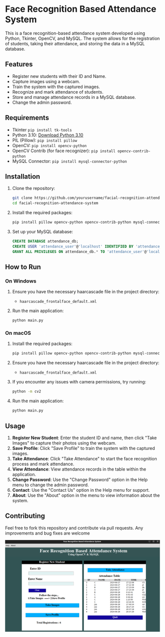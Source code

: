 # Face Recognition Based Attendance System

This is a face recognition-based attendance system developed using Python, Tkinter, OpenCV, and MySQL. The system allows for the registration of students, taking their attendance, and storing the data in a MySQL database. 

## Features

- Register new students with their ID and Name.
- Capture images using a webcam.
- Train the system with the captured images.
- Recognize and mark attendance of students.
- Store and manage attendance records in a MySQL database.
- Change the admin password.

## Requirements
- Tkinter `pip install tk-tools`
- Python 3.10: [Download Python 3.10](https://www.python.org/downloads/release/python-3102/)
- PIL (Pillow): `pip install pillow`
- OpenCV: `pip install opencv-python`
- OpenCV Contrib (for face recognizer): `pip install opencv-contrib-python`
- MySQL Connector: `pip install mysql-connector-python`

## Installation

1. Clone the repository:
    ```bash
    git clone https://github.com/yourusername/facial-recognition-attendance-system.git
    cd facial-recognition-attendance-system
    ```

2. Install the required packages:
    ```bash
    pip install pillow opencv-python opencv-contrib-python mysql-connector-python
    ```

3. Set up your MySQL database:
    ```sql
    CREATE DATABASE attendance_db;
    CREATE USER 'attendance_user'@'localhost' IDENTIFIED BY 'attendance_password';
    GRANT ALL PRIVILEGES ON attendance_db.* TO 'attendance_user'@'localhost';
    ```

## How to Run


### On Windows

1. Ensure you have the necessary haarcascade file in the project directory:
    - `haarcascade_frontalface_default.xml`

2. Run the main application:
    ```bash
    python main.py
    ```

### On macOS

1. Install the required packages:
    ```bash
    pip install pillow opencv-python opencv-contrib-python mysql-connector-python
    ```

2. Ensure you have the necessary haarcascade file in the project directory:
    - `haarcascade_frontalface_default.xml`

3. If you encounter any issues with camera permissions, try running:
    ```bash
    python -m cv2
    ```

4. Run the main application:
    ```bash
    python main.py
    ```

## Usage

1. **Register New Student**: Enter the student ID and name, then click "Take Images" to capture their photos using the webcam.
2. **Save Profile**: Click "Save Profile" to train the system with the captured images.
3. **Take Attendance**: Click "Take Attendance" to start the face recognition process and mark attendance.
4. **View Attendance**: View attendance records in the table within the application.
5. **Change Password**: Use the "Change Password" option in the Help menu to change the admin password.
6. **Contact**: Use the "Contact Us" option in the Help menu for support.
7. **About**: Use the "About" option in the menu to view information about the system.

## Contributing

Feel free to fork this repository and contribute via pull requests. Any improvements and bug fixes are welcome


![Screenshot 1](screenshots/screenshot1.png)

